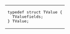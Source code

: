 ---
layout: post
title: <figure class=""highlight c""><table><tbody><tr><td class=""code""><pre><span class=""line""><span class=""keyword"">typedef</span> <span class=""class""><span class=""keyword"">struct</span> <span class=""title"">TValue</span> {</span></span><br/><span class=""line"">  TValuefields;</span><br/><span class=""line"">} TValue;</span><br/></pre></td></tr></tbody></table></figure> 
tags: [lua文章]
categories: [lua文章]
---
